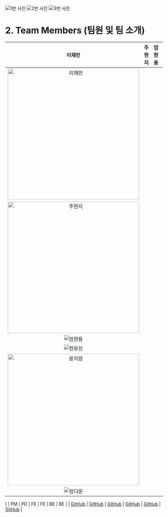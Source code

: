 ![1번 사진](https://github.com/user-attachments/assets/4a945c20-f73c-4814-9ae8-f99739cfb86d)
![2번 사진](https://github.com/user-attachments/assets/908db9fb-d299-4ee9-a51f-86fc5656b042)
![3번 사진](https://github.com/user-attachments/assets/4c10cf07-d9fd-4226-9b7d-f3d84e56d305)

# 2. Team Members (팀원 및 팀 소개)

| 이재민 | 주현지 | 엄현용 | 한유진 | 윤지원 | 정다운 |
|:------:|:------:|:------:|:------:|:------:|:------:|
| <img width="420" height="420" alt="이재민" src="https://github.com/user-attachments/assets/ea5790cb-28e5-490c-b492-c028b1368f3a" />
 | <img width="420" height="420" alt="주현지" src="https://github.com/user-attachments/assets/ef8b96bd-9c90-4171-b72a-d2fe19cec637" />
 | ![엄현용](https://github.com/user-attachments/assets/374318f4-7bab-4408-933b-5b88e6e34f5f)
 | ![한유진](https://github.com/user-attachments/assets/6827cde5-2b7e-4257-8d6f-47792464d717)
 | <img width="420" height="420" alt="윤지원" src="https://github.com/user-attachments/assets/66dbd89b-5c5f-4137-9bd2-7f923033dcf6" />
 | ![정다운](https://github.com/user-attachments/assets/642a6f6d-071a-4b4f-a465-63f91211147e)
 |
| PM | PD | FE | FE | BE | BE |
| [GitHub]([https://github.com/LDK1009](https://github.com/lee-jaemmin)) | [GitHub](https://github.com/SinYusi) | [GitHub](https://github.com/nay3on) | [GitHub](https://github.com/conconcc) | [GitHub](https://github.com/새팀원1) | [GitHub](https://github.com/새팀원2) |
